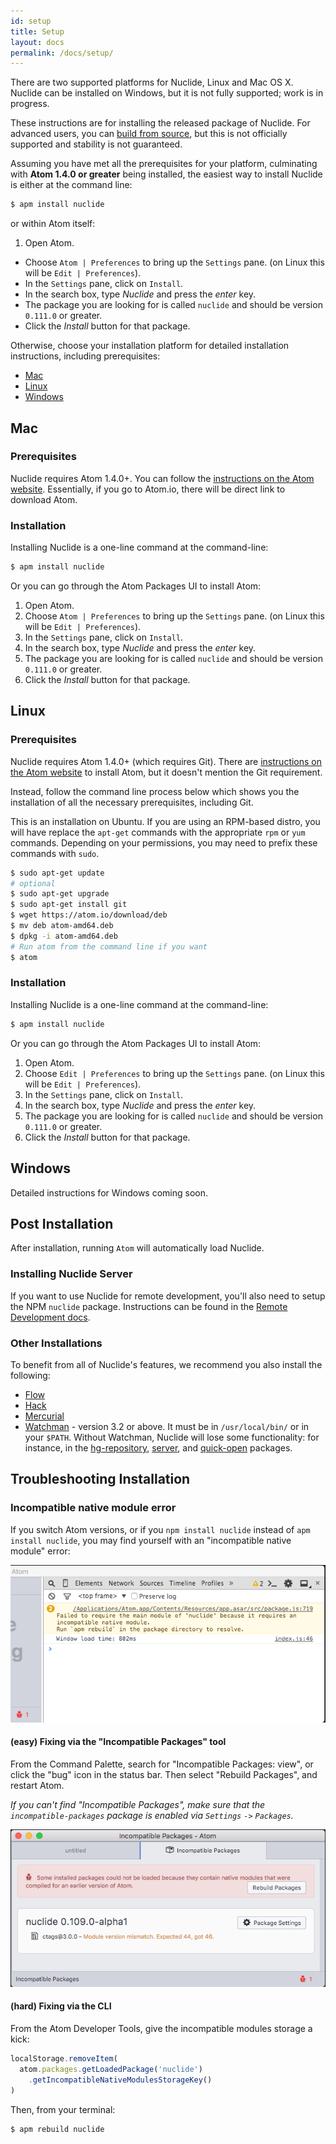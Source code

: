 ```yaml
---
id: setup
title: Setup
layout: docs
permalink: /docs/setup/
---
```


There are two supported platforms for Nuclide, Linux and Mac OS X. Nuclide can be installed on
Windows, but it is not fully supported; work is in progress.

These instructions are for installing the released package of Nuclide. For advanced users, you can
[build from source](/docs/advanced-topics/building-from-source), but this is not officially supported and
stability is not guaranteed.

Assuming you have met all the prerequisites for your platform, culminating with **Atom 1.4.0 or
greater** being installed, the easiest way to install Nuclide is either at the command line:

```bash
$ apm install nuclide
```

or within Atom itself:

1. Open Atom.
+ Choose `Atom | Preferences` to bring up the `Settings` pane. (on Linux this will be
  `Edit | Preferences`).
+ In the `Settings` pane, click on `Install`.
+ In the search box, type *Nuclide* and press the *enter* key.
+ The package you are looking for is called `nuclide` and should be version `0.111.0` or greater.
+ Click the *Install* button for that package.

Otherwise, choose your installation platform for detailed installation instructions, including
prerequisites:

- [Mac](#mac)
- [Linux](#linux)
- [Windows](#windows)

## Mac

### Prerequisites

Nuclide requires Atom 1.4.0+. You can follow the [instructions on the Atom website](https://atom.io/docs/v0.191.0/getting-started-installing-atom#atom-on-mac). Essentially,
if you go to Atom.io, there will be direct link to download Atom.

### Installation

Installing Nuclide is a one-line command at the command-line:

```bash
$ apm install nuclide
```

Or you can go through the Atom Packages UI to install Atom:

1. Open Atom.
2. Choose `Atom | Preferences` to bring up the `Settings` pane. (on Linux this will be
  `Edit | Preferences`).
3. In the `Settings` pane, click on `Install`.
4. In the search box, type *Nuclide* and press the *enter* key.
5. The package you are looking for is called `nuclide` and should be version `0.111.0` or greater.
6. Click the *Install* button for that package.

## Linux

### Prerequisites

Nuclide requires Atom 1.4.0+ (which requires Git). There are [instructions on the Atom website](https://atom.io/download/deb#atom-on-linux)
to install Atom, but it doesn't mention the Git requirement.

Instead, follow the command line process below which shows you the installation of all the
necessary prerequisites, including Git.

This is an installation on Ubuntu. If you are using an RPM-based distro, you will have replace the
`apt-get` commands with the appropriate `rpm` or `yum` commands. Depending on your permissions, you
may need to prefix these commands with `sudo`.

```bash
$ sudo apt-get update
# optional
$ sudo apt-get upgrade
$ sudo apt-get install git
$ wget https://atom.io/download/deb
$ mv deb atom-amd64.deb  
$ dpkg -i atom-amd64.deb
# Run atom from the command line if you want
$ atom
```

### Installation

Installing Nuclide is a one-line command at the command-line:

```bash
$ apm install nuclide
```

Or you can go through the Atom Packages UI to install Atom:

1. Open Atom.
2. Choose `Edit | Preferences` to bring up the `Settings` pane. (on Linux this will be
  `Edit | Preferences`).
3. In the `Settings` pane, click on `Install`.
4. In the search box, type *Nuclide* and press the *enter* key.
5. The package you are looking for is called `nuclide` and should be version `0.111.0` or greater.
6. Click the *Install* button for that package.

## Windows

Detailed instructions for Windows coming soon.

## Post Installation

After installation, running `Atom` will automatically load Nuclide.

### Installing Nuclide Server

If you want to use Nuclide for remote development, you'll also need to setup the NPM `nuclide`
package. Instructions can be found in the [Remote Development docs](/docs/remote/).

### Other Installations

To benefit from all of Nuclide's features, we recommend you also install the following:

* [Flow](/docs/flow/)
* [Hack](/docs/hack/)
* [Mercurial](/docs/hg/)
* [Watchman](https://facebook.github.io/watchman/) - version 3.2 or above. It must be in
  `/usr/local/bin/` or in your `$PATH`. Without Watchman, Nuclide will lose some functionality: for
  instance, in the
  [hg-repository](https://github.com/facebook/nuclide/tree/master/pkg/nuclide/hg-repository),
  [server](https://github.com/facebook/nuclide/tree/master/pkg/nuclide/server), and
  [quick-open](https://github.com/facebook/nuclide/tree/master/pkg/nuclide/quick-open) packages.

## Troubleshooting Installation

### Incompatible native module error

If you switch Atom versions, or if you `npm install nuclide` instead of `apm install nuclide`, you
may find yourself with an "incompatible native module" error:

!["incompatible native module" error](/static/images/incompatible-native-module-error.png)

#### (easy) Fixing via the "Incompatible Packages" tool

From the Command Palette, search for "Incompatible Packages: view", or click the "bug" icon in the
status bar. Then select "Rebuild Packages", and restart Atom.

_If you can't find "Incompatible Packages", make sure that the `incompatible-packages` package is
enabled via `Settings` `->` `Packages`._

![incompatible packages view](/static/images/incompatible-packages-view.png)

#### (hard) Fixing via the CLI

From the Atom Developer Tools, give the incompatible modules storage a kick:

```js
localStorage.removeItem(
  atom.packages.getLoadedPackage('nuclide')
    .getIncompatibleNativeModulesStorageKey()
)
```

Then, from your terminal:

```sh
$ apm rebuild nuclide
```
